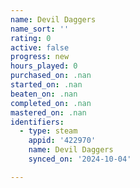 ```yaml
---
name: Devil Daggers
name_sort: ''
rating: 0
active: false
progress: new
hours_played: 0
purchased_on: .nan
started_on: .nan
beaten_on: .nan
completed_on: .nan
mastered_on: .nan
identifiers:
  - type: steam
    appid: '422970'
    name: Devil Daggers
    synced_on: '2024-10-04'

---
```

